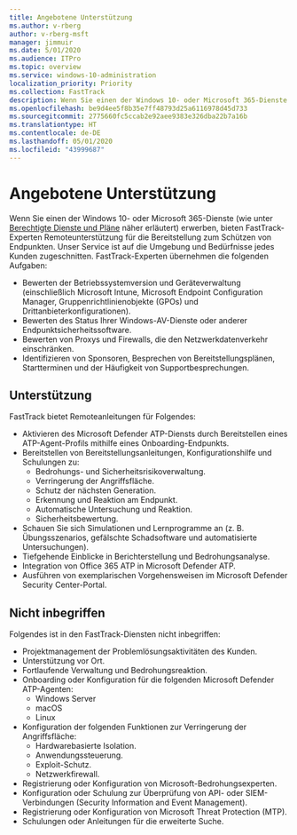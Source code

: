 ```yaml
---
title: Angebotene Unterstützung
ms.author: v-rberg
author: v-rberg-msft
manager: jimmuir
ms.date: 5/01/2020
ms.audience: ITPro
ms.topic: overview
ms.service: windows-10-administration
localization_priority: Priority
ms.collection: FastTrack
description: Wenn Sie einen der Windows 10- oder Microsoft 365-Dienste erwerben, bieten FastTrack-Experten Remoteunterstützung für die Bereitstellung zum Schützen von Endpunkten. Unser Service ist auf die Umgebung und Bedürfnisse jedes Kunden zugeschnitten.
ms.openlocfilehash: be9d4ee5f8b35e7ff48793d25a6116978d45d733
ms.sourcegitcommit: 2775660fc5ccab2e92aee9383e326dba22b7a16b
ms.translationtype: HT
ms.contentlocale: de-DE
ms.lasthandoff: 05/01/2020
ms.locfileid: "43999687"
---
```

# <a name="assistance-offered"></a>Angebotene Unterstützung  

Wenn Sie einen der Windows 10- oder Microsoft 365-Dienste (wie unter [Berechtigte Dienste und Pläne](M365-eligible-services-and-plans.md) näher erläutert) erwerben, bieten FastTrack-Experten Remoteunterstützung für die Bereitstellung zum Schützen von Endpunkten. Unser Service ist auf die Umgebung und Bedürfnisse jedes Kunden zugeschnitten. FastTrack-Experten übernehmen die folgenden Aufgaben:
- Bewerten der Betriebssystemversion und Geräteverwaltung (einschließlich Microsoft Intune, Microsoft Endpoint Configuration Manager, Gruppenrichtlinienobjekte (GPOs) und Drittanbieterkonfigurationen).
- Bewerten des Status Ihrer Windows-AV-Dienste oder anderer Endpunktsicherheitssoftware.
- Bewerten von Proxys und Firewalls, die den Netzwerkdatenverkehr einschränken.
- Identifizieren von Sponsoren, Besprechen von Bereitstellungsplänen, Startterminen und der Häufigkeit von Supportbesprechungen.

## <a name="assistance"></a>Unterstützung

FastTrack bietet Remoteanleitungen für Folgendes:
- Aktivieren des Microsoft Defender ATP-Diensts durch Bereitstellen eines ATP-Agent-Profils mithilfe eines Onboarding-Endpunkts.
- Bereitstellen von Bereitstellungsanleitungen, Konfigurationshilfe und Schulungen zu:
    - Bedrohungs- und Sicherheitsrisikoverwaltung.
    - Verringerung der Angriffsfläche.
    - Schutz der nächsten Generation.
    - Erkennung und Reaktion am Endpunkt.
    - Automatische Untersuchung und Reaktion.
    - Sicherheitsbewertung.
- Schauen Sie sich Simulationen und Lernprogramme an (z. B. Übungsszenarios, gefälschte Schadsoftware und automatisierte Untersuchungen).
- Tiefgehende Einblicke in Berichterstellung und Bedrohungsanalyse.
- Integration von Office 365 ATP in Microsoft Defender ATP.
- Ausführen von exemplarischen Vorgehensweisen im Microsoft Defender Security Center-Portal.

## <a name="out-of-scope"></a>Nicht inbegriffen

Folgendes ist in den FastTrack-Diensten nicht inbegriffen:
- Projektmanagement der Problemlösungsaktivitäten des Kunden.
- Unterstützung vor Ort.
- Fortlaufende Verwaltung und Bedrohungsreaktion.
- Onboarding oder Konfiguration für die folgenden Microsoft Defender ATP-Agenten:
   - Windows Server
   - macOS
   - Linux
- Konfiguration der folgenden Funktionen zur Verringerung der Angriffsfläche:
    - Hardwarebasierte Isolation.
    - Anwendungssteuerung.
    - Exploit-Schutz.
    - Netzwerkfirewall.
- Registrierung oder Konfiguration von Microsoft-Bedrohungsexperten.
- Konfiguration oder Schulung zur Überprüfung von API- oder SIEM-Verbindungen (Security Information and Event Management).
- Registrierung oder Konfiguration von Microsoft Threat Protection (MTP).
- Schulungen oder Anleitungen für die erweiterte Suche.
